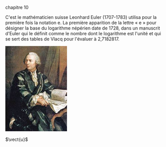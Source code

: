 chapitre 10


C'est le mathématicien suisse Leonhard Euler (1707-1783) utilisa pour la première fois la notation e.
La première apparition de la lettre « e » pour désigner la base
 du logarithme népérien date de 1728, dans un manuscrit d'Euler 
 qui le définit comme le nombre dont le logarithme est l'unité et 
 qui se sert des tables de Vlacq pour l'évaluer à 2,7182817.
 
 ![center 60%](euler.jpg)
 
 $\vect{u}$
 
 